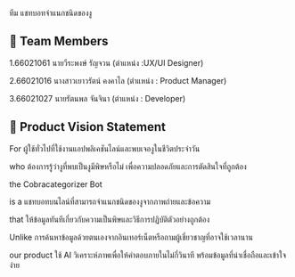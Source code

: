 
ทีม แชทบอทจำแนกชนิดของงู

## 👥 Team Members
1.66021061 นายวีระพงษ์ รัญจวน (ตำแหน่ง :UX/UI Designer)

2.66021016 นางสาวเยาวรัตน์ คงคาไล  (ตำแหน่ง : Product Manager)

3.66021027 นายรัตนพล จันจินา  (ตำแหน่ง : Developer)

## 🎯 Product Vision Statement
For ผู้ใช้ทั่วไปที่ใช้งานแอปพลิเคชันไลน์และพบเจองูในชีวิตประจำวัน  

who ต้องการรู้ว่างูที่พบเป็นงูมีพิษหรือไม่ เพื่อความปลอดภัยและการตัดสินใจที่ถูกต้อง  

the Cobracategorizer Bot

is a แชทบอทบนไลน์ที่สามารถจำแนกชนิดของงูจากภาพถ่ายและข้อความ  

that ให้ข้อมูลทันทีเกี่ยวกับความเป็นพิษและวิธีการปฏิบัติตัวอย่างถูกต้อง  

Unlike การค้นหาข้อมูลด้วยตนเองจากอินเทอร์เน็ตหรือถามผู้เชี่ยวชาญที่อาจใช้เวลานาน 

our product ใช้ AI วิเคราะห์ภาพเพื่อให้คำตอบภายในไม่กี่วินาที พร้อมข้อมูลที่น่าเชื่อถือและเข้าใจง่าย

